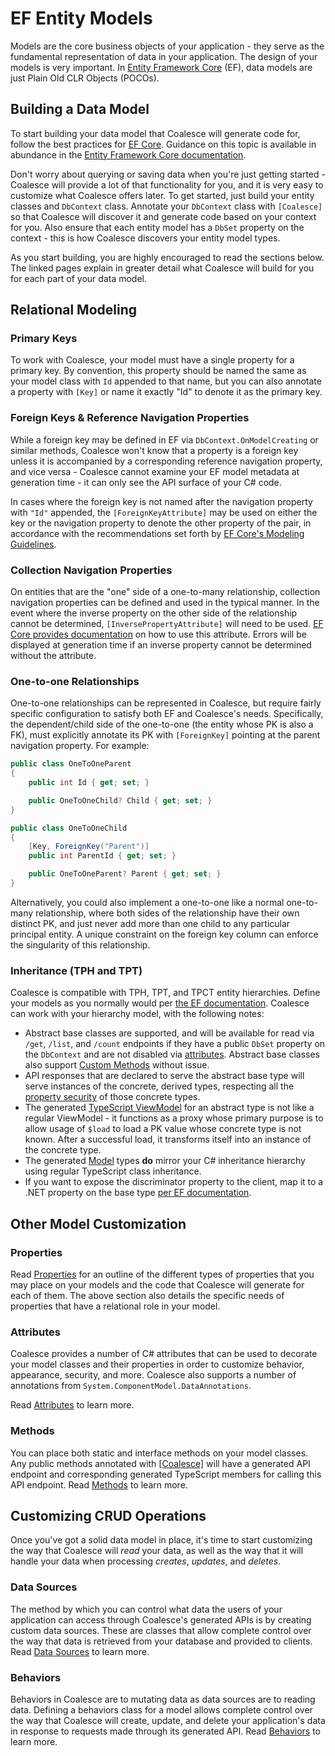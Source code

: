 # EF Entity Models

Models are the core business objects of your application - they serve as the fundamental representation of data in your application. The design of your models is very important. In [Entity Framework Core](https://docs.microsoft.com/en-us/ef/core/) (EF), data models are just Plain Old CLR Objects (POCOs).

## Building a Data Model

To start building your data model that Coalesce will generate code for, follow the best practices for [EF Core](https://docs.microsoft.com/en-us/ef/core/). Guidance on this topic is available in abundance in the [Entity Framework Core documentation](https://docs.microsoft.com/en-us/ef/core/).

Don't worry about querying or saving data when you're just getting started - Coalesce will provide a lot of that functionality for you, and it is very easy to customize what Coalesce offers later. To get started, just build your entity classes and `DbContext` class. Annotate your `DbContext` class with `[Coalesce]` so that Coalesce will discover it and generate code based on your context for you. Also ensure that each entity model has a `DbSet` property on the context - this is how Coalesce discovers your entity model types.

As you start building, you are highly encouraged to read the sections below. The linked pages explain in greater detail what Coalesce will build for you for each part of your data model.

## Relational Modeling

### Primary Keys

To work with Coalesce, your model must have a single property for a primary key. By convention, this property should be named the same as your model class with `Id` appended to that name, but you can also annotate a property with `[Key]` or name it exactly "Id" to denote it as the primary key.

### Foreign Keys & Reference Navigation Properties

While a foreign key may be defined in EF via `DbContext.OnModelCreating` or similar methods, Coalesce won't know that a property is a foreign key unless it is accompanied by a corresponding reference navigation property, and vice versa - Coalesce cannot examine your EF model metadata at generation time - it can only see the API surface of your C# code.

In cases where the foreign key is not named after the navigation property with `"Id"` appended, the `[ForeignKeyAttribute]` may be used on either the key or the navigation property to denote the other property of the pair, in accordance with the recommendations set forth by [EF Core's Modeling Guidelines](https://learn.microsoft.com/en-us/ef/core/modeling/relationships/mapping-attributes#foreignkeyattribute).

### Collection Navigation Properties

On entities that are the "one" side of a one-to-many relationship, collection navigation properties can be defined and used in the typical manner. In the event where the inverse property on the other side of the relationship cannot be determined, `[InversePropertyAttribute]` will need to be used. [EF Core provides documentation](https://learn.microsoft.com/en-us/ef/core/modeling/relationships/mapping-attributes#inversepropertyattribute) on how to use this attribute. Errors will be displayed at generation time if an inverse property cannot be determined without the attribute.

### One-to-one Relationships

One-to-one relationships can be represented in Coalesce, but require fairly specific configuration to satisfy both EF and Coalesce's needs. Specifically, the dependent/child side of the one-to-one (the entity whose PK is also a FK), must explicitly annotate its PK with `[ForeignKey]` pointing at the parent navigation property. For example:

```c#
public class OneToOneParent
{
    public int Id { get; set; }

    public OneToOneChild? Child { get; set; }
}

public class OneToOneChild
{
    [Key, ForeignKey("Parent")]
    public int ParentId { get; set; }

    public OneToOneParent? Parent { get; set; }
}
```

Alternatively, you could also implement a one-to-one like a normal one-to-many relationship, where both sides of the relationship have their own distinct PK, and just never add more than one child to any particular principal entity. A unique constraint on the foreign key column can enforce the singularity of this relationship.

### Inheritance (TPH and TPT)

Coalesce is compatible with TPH, TPT, and TPCT entity hierarchies. Define your models as you normally would per [the EF documentation](https://learn.microsoft.com/en-us/ef/core/modeling/inheritance). Coalesce can work with your hierarchy model, with the following notes:

- Abstract base classes are supported, and will be available for read via `/get`, `/list`, and `/count` endpoints if they have a public `DbSet` property on the `DbContext` and are not disabled via [attributes](/topics/security.md#endpoint-security). Abstract base classes also support [Custom Methods](/modeling/model-components/methods.md) without issue.
- API responses that are declared to serve the abstract base type will serve instances of the concrete, derived types, respecting all the [property security](/topics/security.md#property-column-security) of those concrete types.
- The generated [TypeScript ViewModel](/stacks/vue/layers/viewmodels.md) for an abstract type is not like a regular ViewModel - it functions as a proxy whose primary purpose is to allow usage of `$load` to load a PK value whose concrete type is not known. After a successful load, it transforms itself into an instance of the concrete type.
- The generated [Model](/stacks/vue/layers/models.md) types **do** mirror your C# inheritance hierarchy using regular TypeScript class inheritance.
- If you want to expose the discriminator property to the client, map it to a .NET property on the base type [per EF documentation](https://learn.microsoft.com/en-us/ef/core/modeling/inheritance#table-per-hierarchy-and-discriminator-configuration).

## Other Model Customization

### Properties

Read [Properties](/modeling/model-components/properties.md) for an outline of the different types of properties that you may place on your models and the code that Coalesce will generate for each of them. The above section also details the specific needs of properties that have a relational role in your model.

### Attributes

Coalesce provides a number of C# attributes that can be used to decorate your model classes and their properties in order to customize behavior, appearance, security, and more. Coalesce also supports a number of annotations from `System.ComponentModel.DataAnnotations`.

Read [Attributes](/modeling/model-components/attributes.md) to learn more.

### Methods

You can place both static and interface methods on your model classes. Any public methods annotated with [[Coalesce]](/modeling/model-components/attributes/coalesce.md) will have a generated API endpoint and corresponding generated TypeScript members for calling this API endpoint. Read [Methods](/modeling/model-components/methods.md) to learn more.

## Customizing CRUD Operations

Once you've got a solid data model in place, it's time to start customizing the way that Coalesce will _read_ your data, as well as the way that it will handle your data when processing _creates_, _updates_, and _deletes_.

### Data Sources

The method by which you can control what data the users of your application can access through Coalesce's generated APIs is by creating custom data sources. These are classes that allow complete control over the way that data is retrieved from your database and provided to clients. Read [Data Sources](/modeling/model-components/data-sources.md) to learn more.

### Behaviors

Behaviors in Coalesce are to mutating data as data sources are to reading data. Defining a behaviors class for a model allows complete control over the way that Coalesce will create, update, and delete your application's data in response to requests made through its generated API. Read [Behaviors](/modeling/model-components/behaviors.md) to learn more.
